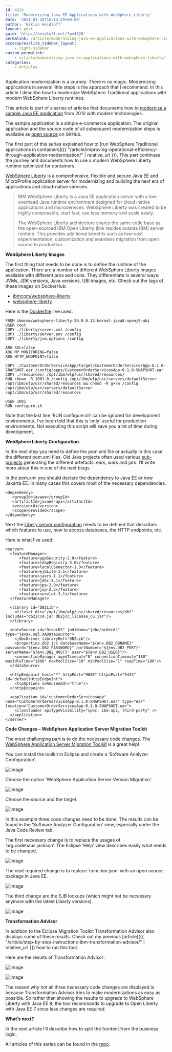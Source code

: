 ```yaml
---
id: 4326
title: 'Modernizing Java EE Applications with WebSphere Liberty'
date: '2021-01-26T16:14:29+00:00'
author: 'Niklas Heidloff'
layout: post
guid: 'http://heidloff.net/?p=4326'
permalink: /article/modernizing-java-ee-applications-with-websphere-liberty/
accesspresslite_sidebar_layout:
    - right-sidebar
custom_permalink:
    - article/modernizing-java-ee-applications-with-websphere-liberty/
categories:
    - Articles
---
```


Application modernization is a journey. There is no magic. Modernizing applications in several little steps is the approach that I recommend. In this article I describe how to modernize WebSphere Traditional applications with modern WebSphere Liberty runtimes.

This article is part of a series of articles that documents how to [modernize a sample Java EE application](https://github.com/nheidloff/application-modernization-javaee-quarkus#documentation) from 2010 with modern technologies.

The sample application is a simple e-commerce application. The original application and the source code of all subsequent modernization steps is available as [open source](https://github.com/nheidloff/application-modernization-javaee-quarkus) on GitHub.

The first part of this series explained how to [run WebSphere Traditional applications in containers]({{ "/article/improving-operational-efficiency-through-application-modernization/" | relative_url }}). This part continues the journey and documents how to use a modern WebSphere Liberty runtime optimized for containers.

[WebSphere Liberty](https://www.ibm.com/cloud/websphere-liberty) is a comprehensive, flexible and secure Java EE and MicroProfile application server for modernizing and building the next era of applications and cloud-native services.

> IBM WebSphere Liberty is a Java EE application server with a low-overhead Java runtime environment designed for cloud-native applications and microservices. WebSphere Liberty was created to be highly composable, start fast, use less memory and scale easily.
> 
> The WebSphere Liberty architecture shares the same code base as the open-sourced IBM Open Liberty (link resides outside IBM) server runtime. This provides additional benefits such as low-cost experimentation, customization and seamless migration from open source to production.

**WebSphere Liberty Images**

The first thing that needs to be done is to define the runtime of the application. There are a number of different WebSphere Liberty images available with different pros and cons. They differentiate in several ways: JVMs, JDK versions, Java versions, UBI images, etc. Check out the tags of these images on DockerHub:

- [ibmcom/websphere-liberty](https://hub.docker.com/_/websphere-liberty)
- [websphere-liberty](https://hub.docker.com/r/ibmcom/websphere-liberty)

Here is the [Dockerfile](https://github.com/nheidloff/application-modernization-javaee-quarkus/blob/master/monolith-websphere-liberty/Dockerfile) I’ve used:

```
FROM ibmcom/websphere-liberty:20.0.0.12-kernel-java8-openj9-ubi
USER root
COPY ./liberty/server.xml /config
COPY ./liberty/server.env /config
COPY ./liberty/jvm.options /config

ARG SSL=false
ARG MP_MONITORING=false
ARG HTTP_ENDPOINT=false

COPY ./CustomerOrderServicesApp/target/CustomerOrderServicesApp-0.1.0-SNAPSHOT.ear /config/apps/CustomerOrderServicesApp-0.1.0-SNAPSHOT.ear
COPY ./resources/ /opt/ibm/wlp/usr/shared/resources/
RUN chown -R 1001.0 /config /opt/ibm/wlp/usr/servers/defaultServer /opt/ibm/wlp/usr/shared/resources && chmod -R g+rw /config /opt/ibm/wlp/usr/servers/defaultServer  /opt/ibm/wlp/usr/shared/resources

USER 1001
RUN configure.sh
```

Note that the last line ‘RUN configure.sh’ can be ignored for development environments. I’ve been told that this is ‘only’ useful for production environments. Not executing this script will save you a lot of time during development.

**WebSphere Liberty Configuration**

In the next step you need to define the pom.xml file or actually in this case the different pom.xml files. Old Java projects often used various [sub-projects](https://github.com/nheidloff/application-modernization-javaee-quarkus/tree/master/monolith-websphere-liberty) generating the different artefacts: ears, wars and jars. I’ll write more about this in one of the next blogs.

In the pom.xml you should declare the dependency to Java EE or now Jakarta EE. In many cases this covers most of the necessary dependencies.

```
<dependency>
   <groupId>javaee</groupId>
   <artifactId>javaee-api</artifactId>
   <version>8</version>
   <scope>provided</scope>
</dependency>
```

Next the [Libery server configuration](https://github.com/nheidloff/application-modernization-javaee-quarkus/blob/master/monolith-websphere-liberty/liberty/server.xml) needs to be defined that describes which features to use, how to access databases, the HTTP endpoints, etc.

Here is what I’ve used:

```
<server>
  <featureManager>
      <feature>appSecurity-2.0</feature>
      <feature>ldapRegistry-3.0</feature>
      <feature>localConnector-1.0</feature>
      <feature>ejbLite-3.1</feature>
      <feature>jaxrs-1.1</feature>
      <feature>jdbc-4.1</feature>
      <feature>jpa-2.0</feature>
      <feature>jsp-2.3</feature>
      <feature>servlet-3.1</feature>
  </featureManager>

  <library id="DB2Lib">
    <fileset dir="/opt/ibm/wlp/usr/shared/resources/db2" includes="db2jcc4.jar db2jcc_license_cu.jar"/>
  </library>

  <dataSource id="OrderDS" jndiName="jdbc/orderds" type="javax.sql.XADataSource">
    <jdbcDriver libraryRef="DB2Lib"/>
    <properties.db2.jcc databaseName="${env.DB2_DBNAME}" password="${env.DB2_PASSWORD}" portNumber="${env.DB2_PORT}" serverName="${env.DB2_HOST}" user="${env.DB2_USER}"/>
    <connectionManager agedTimeout="0" connectionTimeout="180" maxIdleTime="1800" maxPoolSize="10" minPoolSize="1" reapTime="180"/>
  </dataSource>

  <httpEndpoint host="*" httpPort="9080" httpsPort="9443" id="defaultHttpEndpoint">
    <tcpOptions soReuseAddr="true"/>
  </httpEndpoint>

  <application id="customerOrderServicesApp" name="CustomerOrderServicesApp-0.1.0-SNAPSHOT.ear" type="ear" location="CustomerOrderServicesApp-0.1.0-SNAPSHOT.ear">
    <classloader apiTypeVisibility="spec, ibm-api, third-party" />
  </application>
</server>
```

**Code Changes – WebSphere Application Server Migration Toolkit**

The most challenging part is to do the necessary code changes. The [WebSphere Application Server Migration Toolkit](https://www.ibm.com/support/pages/websphere-application-server-migration-toolkit) is a great help!

You can install the toolkit in Eclipse and create a ‘Software Analyzer Configuration’.

![image](/assets/img/2021/01/eclipse-migration-1.png)

Choose the option ‘WebSphere Application Server Version Migration’.

![image](/assets/img/2021/01/eclipse-migration-2.png)

Choose the source and the target.

![image](/assets/img/2021/01/eclipse-migration-3.png)

In this example three code changes need to be done. The results can be found in the ‘Software Analyzer Configuration’ view, especially under the Java Code Review tab.

The first necessary change is to replace the usages of ‘org.codehaus.jackson’. The Eclipse ‘Help’ view describes easily what needs to be changed.

![image](/assets/img/2021/01/eclipse-migration-4.png)

The next required change is to replace ‘com.ibm.json’ with an open source package in Java EE.

![image](/assets/img/2021/01/eclipse-migration-5.png)

The third change are the EJB lookups (which might not be necessary anymore with the latest Liberty versions).

![image](/assets/img/2021/01/eclipse-migration-6.png)

**Transformation Advisor**

In addition to the Eclipse Migration Toolkit Transformation Advisor also displays some of these results. Check out my previous [article]({{ "/article/step-by-step-instructions-ibm-transformation-advisor/" | relative_url }}) how to run this tool.

Here are the results of Transformation Advisor:

![image](/assets/img/2021/01/transformation-advisor-was-to-lib-1.png)

![image](/assets/img/2021/01/transformation-advisor-was-to-lib-2.png)

The reason why not all three necessary code changes are displayed is because Transformation Advisor tries to make modernizations as easy as possible. So rather than showing the results to upgrade to WebSphere Liberty with Java EE 8, the tool recommands to upgrade to Open Liberty with Java EE 7 since less changes are required.

**What’s next?**

In the next article I’ll describe how to split the frontent from the business logic.

All articles of this series can be found in the [repo](https://github.com/nheidloff/application-modernization-javaee-quarkus#documentation).